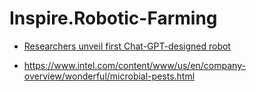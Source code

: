 # Inspire.Robotic-Farming
- [Researchers unveil first Chat-GPT-designed robot](https://youtu.be/Xep6wWhkPHM)

- https://www.intel.com/content/www/us/en/company-overview/wonderful/microbial-pests.html
